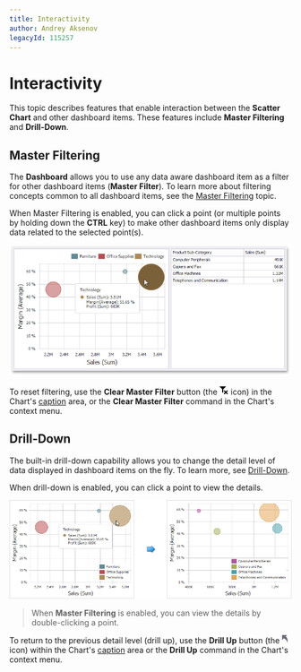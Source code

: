 ```yaml
---
title: Interactivity
author: Andrey Aksenov
legacyId: 115257
---
```

# Interactivity
This topic describes features that enable interaction between the **Scatter Chart** and other dashboard items. These features include **Master Filtering** and **Drill-Down**.

## Master Filtering
The **Dashboard** allows you to use any data aware dashboard item as a filter for other dashboard items (**Master Filter**). To learn more about filtering concepts common to all dashboard items, see the [Master Filtering](../../data-presentation/master-filtering.md) topic.

When Master Filtering is enabled, you can click a point (or multiple points by holding down the **CTRL** key) to make other dashboard items only display data related to the selected point(s).

![ScatterChart_MasterFiltering](../../../../images/img120190.png)

To reset filtering, use the **Clear Master Filter** button (the ![DataShaping_Interactivity_ClearSelection](../../../../images/img19686.png) icon) in the Chart's [caption](../../data-presentation/dashboard-layout.md) area, or the **Clear Master Filter** command in the Chart's context menu.

## Drill-Down
The built-in drill-down capability allows you to change the detail level of data displayed in dashboard items on the fly. To learn more, see [Drill-Down](../../data-presentation/drill-down.md).

When drill-down is enabled, you can click a point to view the details.

![ScatterChart_DrillDown](../../../../images/img120198.png)

> When **Master Filtering** is enabled, you can view the details by double-clicking a point.

To return to the previous detail level (drill up), use the **Drill Up** button (the ![DrillDown_DrillUpArrow](../../../../images/img18627.png) icon) within the Chart's [caption](../../data-presentation/dashboard-layout.md) area or the **Drill Up** command in the Chart's context menu.
